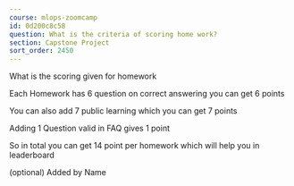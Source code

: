 ```yaml
---
course: mlops-zoomcamp
id: 0d200c8c58
question: What is the criteria of scoring home work?
section: Capstone Project
sort_order: 2450
---
```


What is the scoring given for homework

Each Homework has 6 question on correct answering you can get 6 points

You can also add 7 public learning which you can get 7 points

Adding 1 Question valid in FAQ gives 1 point

So in total you can get 14 point per homework which will help you in leaderboard

(optional) Added by Name

